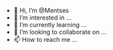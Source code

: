 - 👋 Hi, I’m @Mentses
- 👀 I’m interested in ...
- 🌱 I’m currently learning ...
- 💞️ I’m looking to collaborate on ...
- 📫 How to reach me ...

<!---
Mentses/Mentses is a ✨ special ✨ repository because its `README.md` (this file) appears on your GitHub profile.
You can click the Preview link to take a look at your changes.
--->
